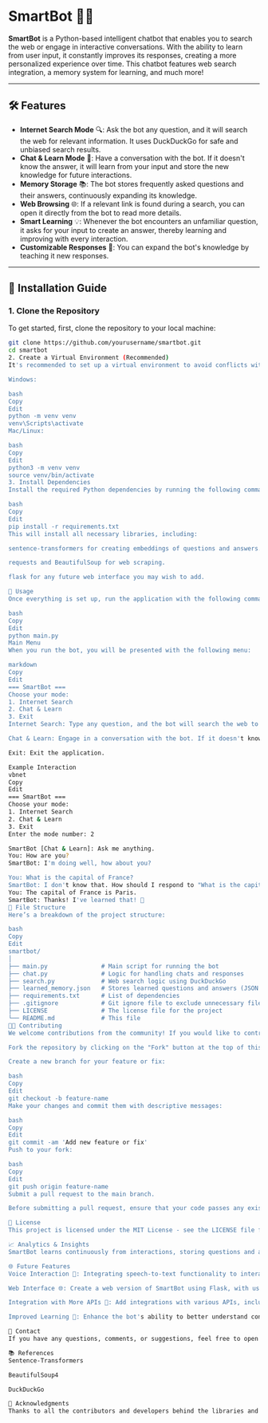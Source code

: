  # SmartBot 🤖💬

**SmartBot** is a Python-based intelligent chatbot that enables you to search the web or engage in interactive conversations. With the ability to learn from user input, it constantly improves its responses, creating a more personalized experience over time. This chatbot features web search integration, a memory system for learning, and much more!

---

## 🛠 Features

* **Internet Search Mode** 🔍: Ask the bot any question, and it will search the web for relevant information. It uses DuckDuckGo for safe and unbiased search results.
* **Chat & Learn Mode** 🧠: Have a conversation with the bot. If it doesn't know the answer, it will learn from your input and store the new knowledge for future interactions.
* **Memory Storage** 📚: The bot stores frequently asked questions and their answers, continuously expanding its knowledge.
* **Web Browsing** 🌐: If a relevant link is found during a search, you can open it directly from the bot to read more details.
* **Smart Learning** 💡: Whenever the bot encounters an unfamiliar question, it asks for your input to create an answer, thereby learning and improving with every interaction.
* **Customizable Responses** 🎨: You can expand the bot's knowledge by teaching it new responses.

---

## 🚀 Installation Guide

### 1. Clone the Repository

To get started, first, clone the repository to your local machine:

```bash
git clone https://github.com/yourusername/smartbot.git
cd smartbot
2. Create a Virtual Environment (Recommended)
It's recommended to set up a virtual environment to avoid conflicts with other Python projects:

Windows:

bash
Copy
Edit
python -m venv venv
venv\Scripts\activate
Mac/Linux:

bash
Copy
Edit
python3 -m venv venv
source venv/bin/activate
3. Install Dependencies
Install the required Python dependencies by running the following command:

bash
Copy
Edit
pip install -r requirements.txt
This will install all necessary libraries, including:

sentence-transformers for creating embeddings of questions and answers.

requests and BeautifulSoup for web scraping.

flask for any future web interface you may wish to add.

📜 Usage
Once everything is set up, run the application with the following command:

bash
Copy
Edit
python main.py
Main Menu
When you run the bot, you will be presented with the following menu:

markdown
Copy
Edit
=== SmartBot ===
Choose your mode:
1. Internet Search
2. Chat & Learn
3. Exit
Internet Search: Type any question, and the bot will search the web to find an answer.

Chat & Learn: Engage in a conversation with the bot. If it doesn't know the answer, it will learn from your input and store the new knowledge for future conversations.

Exit: Exit the application.

Example Interaction
vbnet
Copy
Edit
=== SmartBot ===
Choose your mode:
1. Internet Search
2. Chat & Learn
3. Exit
Enter the mode number: 2

SmartBot [Chat & Learn]: Ask me anything.
You: How are you?
SmartBot: I'm doing well, how about you?

You: What is the capital of France?
SmartBot: I don't know that. How should I respond to "What is the capital of France?"
You: The capital of France is Paris.
SmartBot: Thanks! I've learned that! 🌟
📂 File Structure
Here’s a breakdown of the project structure:

bash
Copy
Edit
smartbot/
│
├── main.py               # Main script for running the bot
├── chat.py               # Logic for handling chats and responses
├── search.py             # Web search logic using DuckDuckGo
├── learned_memory.json   # Stores learned questions and answers (JSON format)
├── requirements.txt      # List of dependencies
├── .gitignore            # Git ignore file to exclude unnecessary files
├── LICENSE               # The license file for the project
└── README.md             # This file
🧑‍💻 Contributing
We welcome contributions from the community! If you would like to contribute to SmartBot, please follow these steps:

Fork the repository by clicking on the "Fork" button at the top of this page.

Create a new branch for your feature or fix:

bash
Copy
Edit
git checkout -b feature-name
Make your changes and commit them with descriptive messages:

bash
Copy
Edit
git commit -am 'Add new feature or fix'
Push to your fork:

bash
Copy
Edit
git push origin feature-name
Submit a pull request to the main branch.

Before submitting a pull request, ensure that your code passes any existing tests (if applicable) and that all changes are properly documented.

🧳 License
This project is licensed under the MIT License - see the LICENSE file for more details.

📈 Analytics & Insights
SmartBot learns continuously from interactions, storing questions and answers in learned_memory.json. This ensures that over time, the bot becomes smarter and more capable of answering a wider variety of questions.

🌐 Future Features
Voice Interaction 🎤: Integrating speech-to-text functionality to interact with SmartBot via voice.

Web Interface 🌐: Create a web version of SmartBot using Flask, with user authentication and history tracking.

Integration with More APIs 🔗: Add integrations with various APIs, including social media platforms, for broader functionality.

Improved Learning 🤖: Enhance the bot's ability to better understand context and improve response accuracy.

💬 Contact
If you have any questions, comments, or suggestions, feel free to open an issue on GitHub or contact me at email@example.com.

📚 References
Sentence-Transformers

BeautifulSoup4

DuckDuckGo

🙏 Acknowledgments
Thanks to all the contributors and developers behind the libraries and resources used in this project. Special thanks to the open-source community for providing valuable tools that help build smarter applications like SmartBot!
  
```
